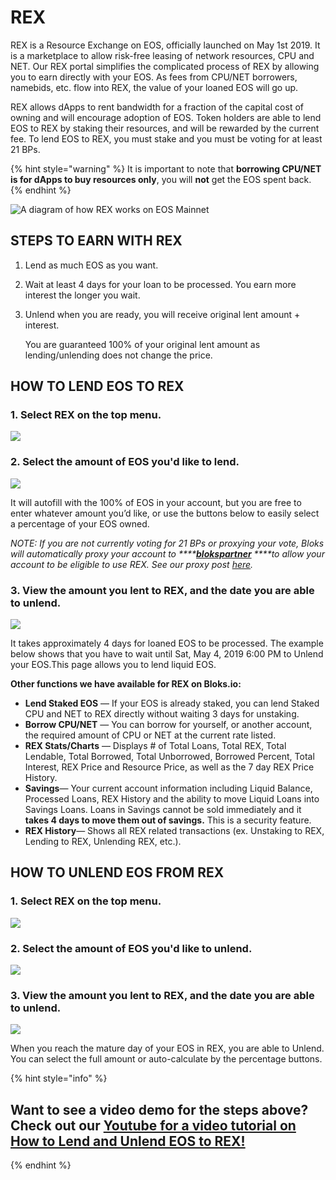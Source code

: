 # REX

REX is a Resource Exchange on EOS, officially launched on May 1st 2019. It is a marketplace to allow risk-free leasing of network resources, CPU and NET. Our REX portal simplifies the complicated process of REX by allowing you to earn directly with your EOS. As fees from CPU/NET borrowers, namebids, etc. flow into REX, the value of your loaned EOS will go up. 

REX allows dApps to rent bandwidth for a fraction of the capital cost of owning and will encourage adoption of EOS. Token holders are able to lend EOS to REX by staking their resources, and will be rewarded by the current fee. To lend EOS to REX, you must stake and you must be voting for at least 21 BPs. 

{% hint style="warning" %}
It is important to note that **borrowing CPU/NET is for dApps to buy resources only**, you will **not** get the EOS spent back.
{% endhint %}

![A diagram of how REX works on EOS Mainnet](../.gitbook/assets/image%20%2827%29.png)

## **STEPS TO EARN WITH REX**

1. Lend as much EOS as you want.
2. Wait at least 4 days for your loan to be processed. You earn more interest the longer you wait.
3. Unlend when you are ready, you will receive original lent amount + interest.

   You are guaranteed 100% of your original lent amount as lending/unlending does not change the price.

## HOW TO LEND EOS TO REX

### 1. Select **REX** on the top menu.

![](../.gitbook/assets/image%20%2812%29.png)

### 2. Select the amount of EOS you'd like to lend. 

![](../.gitbook/assets/image%20%2843%29.png)

It will autofill with the 100% of EOS in your account, but you are free to enter whatever amount you’d like, or use the buttons below to easily select a percentage of your EOS owned.

_NOTE: If you are not currently voting for 21 BPs or proxying your vote, Bloks will automatically proxy your account to ****_[_**blokspartner**_](https://bloks.io/account/blokspartner) _****to allow your account to be eligible to use REX. See our proxy post_ [_here_](https://medium.com/@eoscafeblock/bloks-io-partners-rex-proxy-1728e86bae1e)_._

### 3. View the amount you lent to REX, and the date you are able to unlend.

![](../.gitbook/assets/image%20%28123%29.png)

It takes approximately 4 days for loaned EOS to be processed. The example below shows that you have to wait until Sat, May 4, 2019 6:00 PM to Unlend your EOS.This page allows you to lend liquid EOS.

**Other functions we have available for REX on Bloks.io:**

* **Lend Staked EOS** — If your EOS is already staked, you can lend Staked CPU and NET to REX directly without waiting 3 days for unstaking.
* **Borrow CPU/NET** — You can borrow for yourself, or another account, the required amount of CPU or NET at the current rate listed. 
* **REX Stats/Charts** — Displays \# of Total Loans, Total REX, Total Lendable, Total Borrowed, Total Unborrowed, Borrowed Percent, Total Interest, REX Price and Resource Price, as well as the 7 day REX Price History.
* **Savings**— Your current account information including Liquid Balance, Processed Loans, REX History and the ability to move Liquid Loans into Savings Loans. Loans in Savings cannot be sold immediately and it **takes 4 days to move them out of savings.** This is a security feature.
* **REX History**— Shows all REX related transactions \(ex. Unstaking to REX, Lending to REX, Unlending REX, etc.\).

## HOW TO UNLEND EOS FROM REX

### 1. Select **REX** on the top menu.

![](../.gitbook/assets/image%20%2812%29.png)

### 2. Select the amount of EOS you'd like to unlend.

![](../.gitbook/assets/image%20%28137%29.png)

### 3. View the amount you lent to REX, and the date you are able to unlend.

![](../.gitbook/assets/image%20%28123%29.png)

When you reach the mature day of your EOS in REX, you are able to Unlend. You can select the full amount or auto-calculate by the percentage buttons.

{% hint style="info" %}
## Want to see a video demo for the steps above? Check out our [Youtube for a video tutorial on How to Lend and Unlend EOS to REX!](https://www.youtube.com/watch?v=YpBhavd4B4Q&feature=youtu.be)
{% endhint %}

